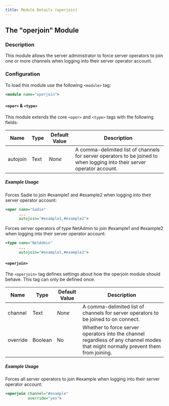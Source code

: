 ```yaml
---
title: Module Details (operjoin)
---
```


## The "operjoin" Module

### Description

This module allows the server administrator to force server operators to join one or more channels when logging into their server operator account.

### Configuration

To load this module use the following `<module>` tag:

```xml
<module name="operjoin">
```

#### `<oper>` &amp; `<type>`

This module extends the core `<oper>` and `<type>` tags with the following fields:

Name     | Type | Default Value | Description
-------- | ---- | ------------- | -----------
autojoin | Text | *None*        | A comma-delimited list of channels for server operators to be joined to when logging into their server operator account.

##### Example Usage

Forces Sadie to join #example1 and #example2 when logging into their server operator account:

```xml
<oper name="Sadie"
      ...
      autojoin="#example1,#example2">
```

Forces server operators of type NetAdmin to join #example1 and #example2 when logging into their server operator account:

```xml
<type name="NetAdmin"
      ...
      autojoin="#example1,#example2">
```

#### `<operjoin>`

The `<operjoin>` tag defines settings about how the operjoin module should behave. This tag can only be defined once.

Name     | Type    | Default Value | Description
-------- | ------- | ------------- | -----------
channel  | Text    | *None*        | A comma-delimited list of channels for server operators to be joined to on connect.
override | Boolean | No            | Whether to force  server operators into the channel regardless of any channel modes that might normally prevent them from joining.

##### Example Usage

Forces all server operators to join #example when logging into their server operator account:

```xml
<operjoin channel="#example"
          override="yes">
```
